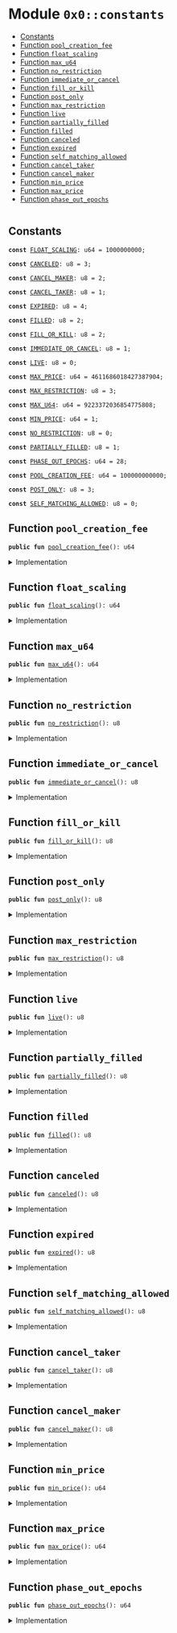 
<a name="0x0_constants"></a>

# Module `0x0::constants`



-  [Constants](#@Constants_0)
-  [Function `pool_creation_fee`](#0x0_constants_pool_creation_fee)
-  [Function `float_scaling`](#0x0_constants_float_scaling)
-  [Function `max_u64`](#0x0_constants_max_u64)
-  [Function `no_restriction`](#0x0_constants_no_restriction)
-  [Function `immediate_or_cancel`](#0x0_constants_immediate_or_cancel)
-  [Function `fill_or_kill`](#0x0_constants_fill_or_kill)
-  [Function `post_only`](#0x0_constants_post_only)
-  [Function `max_restriction`](#0x0_constants_max_restriction)
-  [Function `live`](#0x0_constants_live)
-  [Function `partially_filled`](#0x0_constants_partially_filled)
-  [Function `filled`](#0x0_constants_filled)
-  [Function `canceled`](#0x0_constants_canceled)
-  [Function `expired`](#0x0_constants_expired)
-  [Function `self_matching_allowed`](#0x0_constants_self_matching_allowed)
-  [Function `cancel_taker`](#0x0_constants_cancel_taker)
-  [Function `cancel_maker`](#0x0_constants_cancel_maker)
-  [Function `min_price`](#0x0_constants_min_price)
-  [Function `max_price`](#0x0_constants_max_price)
-  [Function `phase_out_epochs`](#0x0_constants_phase_out_epochs)


<pre><code></code></pre>



<a name="@Constants_0"></a>

## Constants


<a name="0x0_constants_FLOAT_SCALING"></a>



<pre><code><b>const</b> <a href="constants.md#0x0_constants_FLOAT_SCALING">FLOAT_SCALING</a>: u64 = 1000000000;
</code></pre>



<a name="0x0_constants_CANCELED"></a>



<pre><code><b>const</b> <a href="constants.md#0x0_constants_CANCELED">CANCELED</a>: u8 = 3;
</code></pre>



<a name="0x0_constants_CANCEL_MAKER"></a>



<pre><code><b>const</b> <a href="constants.md#0x0_constants_CANCEL_MAKER">CANCEL_MAKER</a>: u8 = 2;
</code></pre>



<a name="0x0_constants_CANCEL_TAKER"></a>



<pre><code><b>const</b> <a href="constants.md#0x0_constants_CANCEL_TAKER">CANCEL_TAKER</a>: u8 = 1;
</code></pre>



<a name="0x0_constants_EXPIRED"></a>



<pre><code><b>const</b> <a href="constants.md#0x0_constants_EXPIRED">EXPIRED</a>: u8 = 4;
</code></pre>



<a name="0x0_constants_FILLED"></a>



<pre><code><b>const</b> <a href="constants.md#0x0_constants_FILLED">FILLED</a>: u8 = 2;
</code></pre>



<a name="0x0_constants_FILL_OR_KILL"></a>



<pre><code><b>const</b> <a href="constants.md#0x0_constants_FILL_OR_KILL">FILL_OR_KILL</a>: u8 = 2;
</code></pre>



<a name="0x0_constants_IMMEDIATE_OR_CANCEL"></a>



<pre><code><b>const</b> <a href="constants.md#0x0_constants_IMMEDIATE_OR_CANCEL">IMMEDIATE_OR_CANCEL</a>: u8 = 1;
</code></pre>



<a name="0x0_constants_LIVE"></a>



<pre><code><b>const</b> <a href="constants.md#0x0_constants_LIVE">LIVE</a>: u8 = 0;
</code></pre>



<a name="0x0_constants_MAX_PRICE"></a>



<pre><code><b>const</b> <a href="constants.md#0x0_constants_MAX_PRICE">MAX_PRICE</a>: u64 = 4611686018427387904;
</code></pre>



<a name="0x0_constants_MAX_RESTRICTION"></a>



<pre><code><b>const</b> <a href="constants.md#0x0_constants_MAX_RESTRICTION">MAX_RESTRICTION</a>: u8 = 3;
</code></pre>



<a name="0x0_constants_MAX_U64"></a>



<pre><code><b>const</b> <a href="constants.md#0x0_constants_MAX_U64">MAX_U64</a>: u64 = 9223372036854775808;
</code></pre>



<a name="0x0_constants_MIN_PRICE"></a>



<pre><code><b>const</b> <a href="constants.md#0x0_constants_MIN_PRICE">MIN_PRICE</a>: u64 = 1;
</code></pre>



<a name="0x0_constants_NO_RESTRICTION"></a>



<pre><code><b>const</b> <a href="constants.md#0x0_constants_NO_RESTRICTION">NO_RESTRICTION</a>: u8 = 0;
</code></pre>



<a name="0x0_constants_PARTIALLY_FILLED"></a>



<pre><code><b>const</b> <a href="constants.md#0x0_constants_PARTIALLY_FILLED">PARTIALLY_FILLED</a>: u8 = 1;
</code></pre>



<a name="0x0_constants_PHASE_OUT_EPOCHS"></a>



<pre><code><b>const</b> <a href="constants.md#0x0_constants_PHASE_OUT_EPOCHS">PHASE_OUT_EPOCHS</a>: u64 = 28;
</code></pre>



<a name="0x0_constants_POOL_CREATION_FEE"></a>



<pre><code><b>const</b> <a href="constants.md#0x0_constants_POOL_CREATION_FEE">POOL_CREATION_FEE</a>: u64 = 100000000000;
</code></pre>



<a name="0x0_constants_POST_ONLY"></a>



<pre><code><b>const</b> <a href="constants.md#0x0_constants_POST_ONLY">POST_ONLY</a>: u8 = 3;
</code></pre>



<a name="0x0_constants_SELF_MATCHING_ALLOWED"></a>



<pre><code><b>const</b> <a href="constants.md#0x0_constants_SELF_MATCHING_ALLOWED">SELF_MATCHING_ALLOWED</a>: u8 = 0;
</code></pre>



<a name="0x0_constants_pool_creation_fee"></a>

## Function `pool_creation_fee`



<pre><code><b>public</b> <b>fun</b> <a href="constants.md#0x0_constants_pool_creation_fee">pool_creation_fee</a>(): u64
</code></pre>



<details>
<summary>Implementation</summary>


<pre><code><b>public</b> <b>fun</b> <a href="constants.md#0x0_constants_pool_creation_fee">pool_creation_fee</a>(): u64 {
    <a href="constants.md#0x0_constants_POOL_CREATION_FEE">POOL_CREATION_FEE</a>
}
</code></pre>



</details>

<a name="0x0_constants_float_scaling"></a>

## Function `float_scaling`



<pre><code><b>public</b> <b>fun</b> <a href="constants.md#0x0_constants_float_scaling">float_scaling</a>(): u64
</code></pre>



<details>
<summary>Implementation</summary>


<pre><code><b>public</b> <b>fun</b> <a href="constants.md#0x0_constants_float_scaling">float_scaling</a>(): u64 {
    <a href="constants.md#0x0_constants_FLOAT_SCALING">FLOAT_SCALING</a>
}
</code></pre>



</details>

<a name="0x0_constants_max_u64"></a>

## Function `max_u64`



<pre><code><b>public</b> <b>fun</b> <a href="constants.md#0x0_constants_max_u64">max_u64</a>(): u64
</code></pre>



<details>
<summary>Implementation</summary>


<pre><code><b>public</b> <b>fun</b> <a href="constants.md#0x0_constants_max_u64">max_u64</a>(): u64 {
    <a href="constants.md#0x0_constants_MAX_U64">MAX_U64</a>
}
</code></pre>



</details>

<a name="0x0_constants_no_restriction"></a>

## Function `no_restriction`



<pre><code><b>public</b> <b>fun</b> <a href="constants.md#0x0_constants_no_restriction">no_restriction</a>(): u8
</code></pre>



<details>
<summary>Implementation</summary>


<pre><code><b>public</b> <b>fun</b> <a href="constants.md#0x0_constants_no_restriction">no_restriction</a>(): u8 {
    <a href="constants.md#0x0_constants_NO_RESTRICTION">NO_RESTRICTION</a>
}
</code></pre>



</details>

<a name="0x0_constants_immediate_or_cancel"></a>

## Function `immediate_or_cancel`



<pre><code><b>public</b> <b>fun</b> <a href="constants.md#0x0_constants_immediate_or_cancel">immediate_or_cancel</a>(): u8
</code></pre>



<details>
<summary>Implementation</summary>


<pre><code><b>public</b> <b>fun</b> <a href="constants.md#0x0_constants_immediate_or_cancel">immediate_or_cancel</a>(): u8 {
    <a href="constants.md#0x0_constants_IMMEDIATE_OR_CANCEL">IMMEDIATE_OR_CANCEL</a>
}
</code></pre>



</details>

<a name="0x0_constants_fill_or_kill"></a>

## Function `fill_or_kill`



<pre><code><b>public</b> <b>fun</b> <a href="constants.md#0x0_constants_fill_or_kill">fill_or_kill</a>(): u8
</code></pre>



<details>
<summary>Implementation</summary>


<pre><code><b>public</b> <b>fun</b> <a href="constants.md#0x0_constants_fill_or_kill">fill_or_kill</a>(): u8 {
    <a href="constants.md#0x0_constants_FILL_OR_KILL">FILL_OR_KILL</a>
}
</code></pre>



</details>

<a name="0x0_constants_post_only"></a>

## Function `post_only`



<pre><code><b>public</b> <b>fun</b> <a href="constants.md#0x0_constants_post_only">post_only</a>(): u8
</code></pre>



<details>
<summary>Implementation</summary>


<pre><code><b>public</b> <b>fun</b> <a href="constants.md#0x0_constants_post_only">post_only</a>(): u8 {
    <a href="constants.md#0x0_constants_POST_ONLY">POST_ONLY</a>
}
</code></pre>



</details>

<a name="0x0_constants_max_restriction"></a>

## Function `max_restriction`



<pre><code><b>public</b> <b>fun</b> <a href="constants.md#0x0_constants_max_restriction">max_restriction</a>(): u8
</code></pre>



<details>
<summary>Implementation</summary>


<pre><code><b>public</b> <b>fun</b> <a href="constants.md#0x0_constants_max_restriction">max_restriction</a>(): u8 {
    <a href="constants.md#0x0_constants_MAX_RESTRICTION">MAX_RESTRICTION</a>
}
</code></pre>



</details>

<a name="0x0_constants_live"></a>

## Function `live`



<pre><code><b>public</b> <b>fun</b> <a href="constants.md#0x0_constants_live">live</a>(): u8
</code></pre>



<details>
<summary>Implementation</summary>


<pre><code><b>public</b> <b>fun</b> <a href="constants.md#0x0_constants_live">live</a>(): u8 {
    <a href="constants.md#0x0_constants_LIVE">LIVE</a>
}
</code></pre>



</details>

<a name="0x0_constants_partially_filled"></a>

## Function `partially_filled`



<pre><code><b>public</b> <b>fun</b> <a href="constants.md#0x0_constants_partially_filled">partially_filled</a>(): u8
</code></pre>



<details>
<summary>Implementation</summary>


<pre><code><b>public</b> <b>fun</b> <a href="constants.md#0x0_constants_partially_filled">partially_filled</a>(): u8 {
    <a href="constants.md#0x0_constants_PARTIALLY_FILLED">PARTIALLY_FILLED</a>
}
</code></pre>



</details>

<a name="0x0_constants_filled"></a>

## Function `filled`



<pre><code><b>public</b> <b>fun</b> <a href="constants.md#0x0_constants_filled">filled</a>(): u8
</code></pre>



<details>
<summary>Implementation</summary>


<pre><code><b>public</b> <b>fun</b> <a href="constants.md#0x0_constants_filled">filled</a>(): u8 {
    <a href="constants.md#0x0_constants_FILLED">FILLED</a>
}
</code></pre>



</details>

<a name="0x0_constants_canceled"></a>

## Function `canceled`



<pre><code><b>public</b> <b>fun</b> <a href="constants.md#0x0_constants_canceled">canceled</a>(): u8
</code></pre>



<details>
<summary>Implementation</summary>


<pre><code><b>public</b> <b>fun</b> <a href="constants.md#0x0_constants_canceled">canceled</a>(): u8 {
    <a href="constants.md#0x0_constants_CANCELED">CANCELED</a>
}
</code></pre>



</details>

<a name="0x0_constants_expired"></a>

## Function `expired`



<pre><code><b>public</b> <b>fun</b> <a href="constants.md#0x0_constants_expired">expired</a>(): u8
</code></pre>



<details>
<summary>Implementation</summary>


<pre><code><b>public</b> <b>fun</b> <a href="constants.md#0x0_constants_expired">expired</a>(): u8 {
    <a href="constants.md#0x0_constants_EXPIRED">EXPIRED</a>
}
</code></pre>



</details>

<a name="0x0_constants_self_matching_allowed"></a>

## Function `self_matching_allowed`



<pre><code><b>public</b> <b>fun</b> <a href="constants.md#0x0_constants_self_matching_allowed">self_matching_allowed</a>(): u8
</code></pre>



<details>
<summary>Implementation</summary>


<pre><code><b>public</b> <b>fun</b> <a href="constants.md#0x0_constants_self_matching_allowed">self_matching_allowed</a>(): u8 {
    <a href="constants.md#0x0_constants_SELF_MATCHING_ALLOWED">SELF_MATCHING_ALLOWED</a>
}
</code></pre>



</details>

<a name="0x0_constants_cancel_taker"></a>

## Function `cancel_taker`



<pre><code><b>public</b> <b>fun</b> <a href="constants.md#0x0_constants_cancel_taker">cancel_taker</a>(): u8
</code></pre>



<details>
<summary>Implementation</summary>


<pre><code><b>public</b> <b>fun</b> <a href="constants.md#0x0_constants_cancel_taker">cancel_taker</a>(): u8 {
    <a href="constants.md#0x0_constants_CANCEL_TAKER">CANCEL_TAKER</a>
}
</code></pre>



</details>

<a name="0x0_constants_cancel_maker"></a>

## Function `cancel_maker`



<pre><code><b>public</b> <b>fun</b> <a href="constants.md#0x0_constants_cancel_maker">cancel_maker</a>(): u8
</code></pre>



<details>
<summary>Implementation</summary>


<pre><code><b>public</b> <b>fun</b> <a href="constants.md#0x0_constants_cancel_maker">cancel_maker</a>(): u8 {
    <a href="constants.md#0x0_constants_CANCEL_MAKER">CANCEL_MAKER</a>
}
</code></pre>



</details>

<a name="0x0_constants_min_price"></a>

## Function `min_price`



<pre><code><b>public</b> <b>fun</b> <a href="constants.md#0x0_constants_min_price">min_price</a>(): u64
</code></pre>



<details>
<summary>Implementation</summary>


<pre><code><b>public</b> <b>fun</b> <a href="constants.md#0x0_constants_min_price">min_price</a>(): u64 {
    <a href="constants.md#0x0_constants_MIN_PRICE">MIN_PRICE</a>
}
</code></pre>



</details>

<a name="0x0_constants_max_price"></a>

## Function `max_price`



<pre><code><b>public</b> <b>fun</b> <a href="constants.md#0x0_constants_max_price">max_price</a>(): u64
</code></pre>



<details>
<summary>Implementation</summary>


<pre><code><b>public</b> <b>fun</b> <a href="constants.md#0x0_constants_max_price">max_price</a>(): u64 {
    <a href="constants.md#0x0_constants_MAX_PRICE">MAX_PRICE</a>
}
</code></pre>



</details>

<a name="0x0_constants_phase_out_epochs"></a>

## Function `phase_out_epochs`



<pre><code><b>public</b> <b>fun</b> <a href="constants.md#0x0_constants_phase_out_epochs">phase_out_epochs</a>(): u64
</code></pre>



<details>
<summary>Implementation</summary>


<pre><code><b>public</b> <b>fun</b> <a href="constants.md#0x0_constants_phase_out_epochs">phase_out_epochs</a>(): u64 {
    <a href="constants.md#0x0_constants_PHASE_OUT_EPOCHS">PHASE_OUT_EPOCHS</a>
}
</code></pre>



</details>
